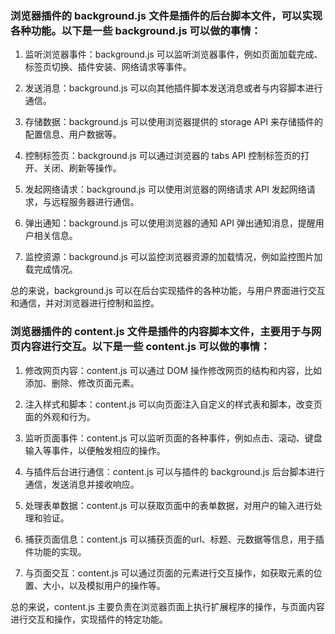 ### 浏览器插件的 background.js 文件是插件的后台脚本文件，可以实现各种功能。以下是一些 background.js 可以做的事情：

1. 监听浏览器事件：background.js 可以监听浏览器事件，例如页面加载完成、标签页切换、插件安装、网络请求等事件。

2. 发送消息：background.js 可以向其他插件脚本发送消息或者与内容脚本进行通信。

3. 存储数据：background.js 可以使用浏览器提供的 storage API 来存储插件的配置信息、用户数据等。

4. 控制标签页：background.js 可以通过浏览器的 tabs API 控制标签页的打开、关闭、刷新等操作。

5. 发起网络请求：background.js 可以使用浏览器的网络请求 API 发起网络请求，与远程服务器进行通信。

6. 弹出通知：background.js 可以使用浏览器的通知 API 弹出通知消息，提醒用户相关信息。

7. 监控资源：background.js 可以监控浏览器资源的加载情况，例如监控图片加载完成情况。

总的来说，background.js 可以在后台实现插件的各种功能，与用户界面进行交互和通信，并对浏览器进行控制和监控。


### 浏览器插件的 content.js 文件是插件的内容脚本文件，主要用于与网页内容进行交互。以下是一些 content.js 可以做的事情：

1. 修改网页内容：content.js 可以通过 DOM 操作修改网页的结构和内容，比如添加、删除、修改页面元素。

2. 注入样式和脚本：content.js 可以向页面注入自定义的样式表和脚本，改变页面的外观和行为。

3. 监听页面事件：content.js 可以监听页面的各种事件，例如点击、滚动、键盘输入等事件，以便触发相应的操作。

4. 与插件后台进行通信：content.js 可以与插件的 background.js 后台脚本进行通信，发送消息并接收响应。

5. 处理表单数据：content.js 可以获取页面中的表单数据，对用户的输入进行处理和验证。

6. 捕获页面信息：content.js 可以捕获页面的url、标题、元数据等信息，用于插件功能的实现。

7. 与页面交互：content.js 可以通过页面的元素进行交互操作，如获取元素的位置、大小，以及模拟用户的操作等。

总的来说，content.js 主要负责在浏览器页面上执行扩展程序的操作，与页面内容进行交互和操作，实现插件的特定功能。

